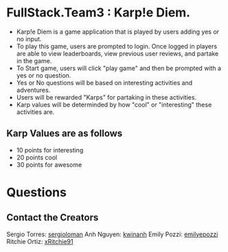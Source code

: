 # FullStack.Team3 : Karp!e Diem.

- Karp!e Diem is a game application that is played by users adding yes or no input. 
- To play this game, users are prompted to login. Once logged in players are able to view leaderboards, view previous user reviews, and partake in the game.
- To Start game, users will click "play game" and then be prompted with a yes or no question.
- Yes or No questions will be based on interesting activities and adventures. 
- Users will be rewarded "Karps" for partaking in these activities.
- Karp values will be determinded by how "cool" or "interesting" these activities are.

## Karp Values are as follows
- 10 points for interesting
- 20 points cool
- 30 points for awesome

# Questions
## Contact the Creators
Sergio Torres: [sergioloman](https://github.com/Sergioloman)
Anh Nguyen: [kwinanh](https://github.com/kwinahn)
Emily Pozzi: [emilyepozzi](https://github.com/emilyepozzi)
Ritchie Ortiz: [xRitchie91](https://www.github.com/xRitchie91)